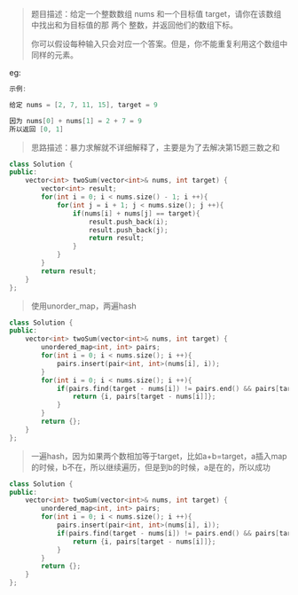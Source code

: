 > 题目描述：给定一个整数数组 nums 和一个目标值 target，请你在该数组中找出和为目标值的那 两个 整数，并返回他们的数组下标。
>
> 你可以假设每种输入只会对应一个答案。但是，你不能重复利用这个数组中同样的元素。
>

eg:

```java
示例:

给定 nums = [2, 7, 11, 15], target = 9

因为 nums[0] + nums[1] = 2 + 7 = 9
所以返回 [0, 1]
```

> 思路描述：暴力求解就不详细解释了，主要是为了去解决第15题三数之和
>

```C++
class Solution {
public:
    vector<int> twoSum(vector<int>& nums, int target) {
        vector<int> result;
        for(int i = 0; i < nums.size() - 1; i ++){
            for(int j = i + 1; j < nums.size(); j ++){
                if(nums[i] + nums[j] == target){
                    result.push_back(i);
                    result.push_back(j);
                    return result;
                }
            }
        }
        return result;
    }
};
```

> 使用unorder_map，两遍hash

```C++
class Solution {
public:
    vector<int> twoSum(vector<int>& nums, int target) {
        unordered_map<int, int> pairs;
        for(int i = 0; i < nums.size(); i ++){
            pairs.insert(pair<int, int>(nums[i], i));
        }
        for(int i = 0; i < nums.size(); i ++){
            if(pairs.find(target - nums[i]) != pairs.end() && pairs[target - nums[i]] != i){
                return {i, pairs[target - nums[i]]};
            }
        }
        return {};
    }
};
```

> 一遍hash，因为如果两个数相加等于target，比如a+b=target，a插入map的时候，b不在，所以继续遍历，但是到b的时候，a是在的，所以成功

```C++
class Solution {
public:
    vector<int> twoSum(vector<int>& nums, int target) {
        unordered_map<int, int> pairs;
        for(int i = 0; i < nums.size(); i ++){
            pairs.insert(pair<int, int>(nums[i], i));
            if(pairs.find(target - nums[i]) != pairs.end() && pairs[target - nums[i]] != i){
                return {i, pairs[target - nums[i]]};
            }
        }
        return {};
    }
};
```

